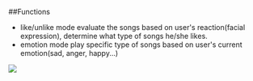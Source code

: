 ##Functions
- like/unlike mode
evaluate the songs based on user's reaction(facial expression), determine what type of songs he/she likes.
- emotion mode
play specific type of songs based on user's current emotion(sad, anger, happy...)
<img src="http://brotherjing-images.stor.sinaapp.com/res/facial.jpg"/>